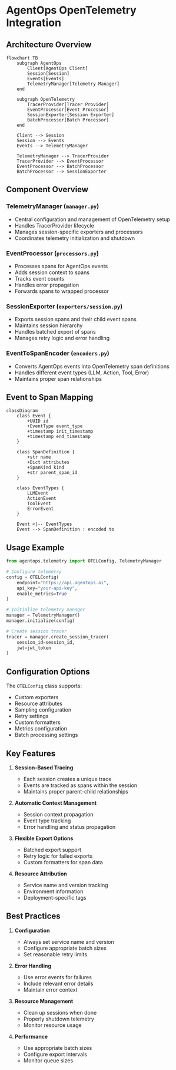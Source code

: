 # AgentOps OpenTelemetry Integration

## Architecture Overview

```mermaid
flowchart TB
    subgraph AgentOps
        Client[AgentOps Client]
        Session[Session]
        Events[Events]
        TelemetryManager[Telemetry Manager]
    end

    subgraph OpenTelemetry
        TracerProvider[Tracer Provider]
        EventProcessor[Event Processor]
        SessionExporter[Session Exporter]
        BatchProcessor[Batch Processor]
    end

    Client --> Session
    Session --> Events
    Events --> TelemetryManager
    
    TelemetryManager --> TracerProvider
    TracerProvider --> EventProcessor
    EventProcessor --> BatchProcessor
    BatchProcessor --> SessionExporter
```

## Component Overview

### TelemetryManager (`manager.py`)
- Central configuration and management of OpenTelemetry setup
- Handles TracerProvider lifecycle
- Manages session-specific exporters and processors
- Coordinates telemetry initialization and shutdown

### EventProcessor (`processors.py`)
- Processes spans for AgentOps events
- Adds session context to spans
- Tracks event counts
- Handles error propagation
- Forwards spans to wrapped processor

### SessionExporter (`exporters/session.py`)
- Exports session spans and their child event spans
- Maintains session hierarchy
- Handles batched export of spans
- Manages retry logic and error handling

### EventToSpanEncoder (`encoders.py`)
- Converts AgentOps events into OpenTelemetry span definitions
- Handles different event types (LLM, Action, Tool, Error)
- Maintains proper span relationships

## Event to Span Mapping

```mermaid
classDiagram
    class Event {
        +UUID id
        +EventType event_type
        +timestamp init_timestamp
        +timestamp end_timestamp
    }

    class SpanDefinition {
        +str name
        +Dict attributes
        +SpanKind kind
        +str parent_span_id
    }

    class EventTypes {
        LLMEvent
        ActionEvent
        ToolEvent
        ErrorEvent
    }

    Event <|-- EventTypes
    Event --> SpanDefinition : encoded to
```

## Usage Example

```python
from agentops.telemetry import OTELConfig, TelemetryManager

# Configure telemetry
config = OTELConfig(
    endpoint="https://api.agentops.ai",
    api_key="your-api-key",
    enable_metrics=True
)

# Initialize telemetry manager
manager = TelemetryManager()
manager.initialize(config)

# Create session tracer
tracer = manager.create_session_tracer(
    session_id=session_id,
    jwt=jwt_token
)
```

## Configuration Options

The `OTELConfig` class supports:
- Custom exporters
- Resource attributes
- Sampling configuration
- Retry settings
- Custom formatters
- Metrics configuration
- Batch processing settings

## Key Features

1. **Session-Based Tracing**
   - Each session creates a unique trace
   - Events are tracked as spans within the session
   - Maintains proper parent-child relationships

2. **Automatic Context Management**
   - Session context propagation
   - Event type tracking
   - Error handling and status propagation

3. **Flexible Export Options**
   - Batched export support
   - Retry logic for failed exports
   - Custom formatters for span data

4. **Resource Attribution**
   - Service name and version tracking
   - Environment information
   - Deployment-specific tags

## Best Practices

1. **Configuration**
   - Always set service name and version
   - Configure appropriate batch sizes
   - Set reasonable retry limits

2. **Error Handling**
   - Use error events for failures
   - Include relevant error details
   - Maintain error context

3. **Resource Management**
   - Clean up sessions when done
   - Properly shutdown telemetry
   - Monitor resource usage

4. **Performance**
   - Use appropriate batch sizes
   - Configure export intervals
   - Monitor queue sizes
